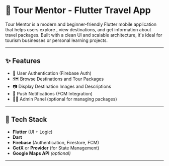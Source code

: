 # 🧭 Tour Mentor - Flutter Travel App

Tour Mentor is a modern and beginner-friendly Flutter mobile application that helps users explore , view destinations, 
and get information about travel packages. Built with a clean UI and scalable architecture, it's ideal for tourism businesses or personal learning projects.

---

## ✨ Features

- 🔐 User Authentication (Firebase Auth)
- 🗺️ Browse Destinations and Tour Packages
- 📷 Display Destination Images and Descriptions
- 🔔 Push Notifications (FCM Integration)
- 🧑‍💼 Admin Panel (optional for managing packages)

---

## 🚀 Tech Stack

- **Flutter** (UI + Logic)
- **Dart**
- **Firebase** (Authentication, Firestore, FCM)
- **GetX** or **Provider** (for State Management)
- **Google Maps API** *(optional)*

---
